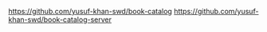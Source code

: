 https://github.com/yusuf-khan-swd/book-catalog
https://github.com/yusuf-khan-swd/book-catalog-server
